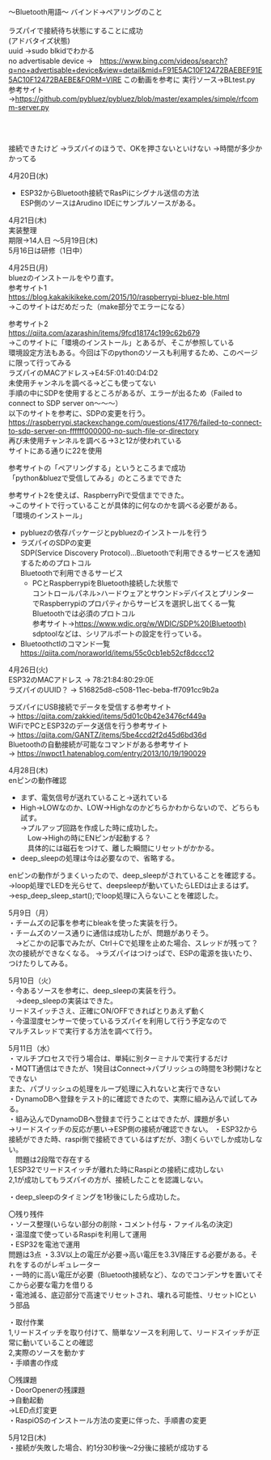 ～Bluetooth用語～
バインド→ペアリングのこと
<br>
<br>
ラズパイで接続待ち状態にすることに成功  
(アドバタイズ状態)  
uuid →sudo blkidでわかる  
no advertisable device →　https://www.bing.com/videos/search?q=no+advertisable+device&view=detail&mid=F91E5AC10F12472BAEBEF91E5AC10F12472BAEBE&FORM=VIRE
この動画を参考に
実行ソース→BLtest.py  
参考サイト→https://github.com/pybluez/pybluez/blob/master/examples/simple/rfcomm-server.py  

<br>
<br>

接続できたけど
→ラズパイのほうで、OKを押さないといけない
→時間が多少かかってる  

4月20日(水)  
- ESP32からBluetooth接続でRasPiにシグナル送信の方法  
  ESP側のソースはArudino IDEにサンプルソースがある。
  
4月21日(木)  
 実装整理  
 期限→14人日 ～5月19日(木)  
 5月16日は研修（1日中）

4月25日(月)  
bluezのインストールをやり直す。  
参考サイト1  
https://blog.kakakikikeke.com/2015/10/raspberrypi-bluez-ble.html  
→このサイトはだめだった（make部分でエラーになる）  

参考サイト2  
https://qiita.com/azarashin/items/9fcd18174c199c62b679  
→このサイトに「環境のインストール」とあるが、そこが参照している  
 環境設定方法もある。今回は下のpythonのソースも利用するため、このページに限って行ってみる  
ラズパイのMACアドレス→E4:5F:01:40:D4:D2  
未使用チャンネルを調べる→どこも使ってない  
手順の中にSDPを使用するところがあるが、エラーが出るため（Failed to connect to SDP server on～～～）  
以下のサイトを参考に、SDPの変更を行う。  
https://raspberrypi.stackexchange.com/questions/41776/failed-to-connect-to-sdp-server-on-ffffff000000-no-such-file-or-directory  
再び未使用チャンネルを調べる→3と12が使われている  
サイトにある通りに22を使用  

参考サイトの「ペアリングする」というところまで成功  
「python&bluezで受信してみる」のところまでできた  

参考サイト2を使えば、RaspberryPiで受信までできた。  
→このサイトで行っていることが具体的に何なのかを調べる必要がある。  
「環境のインストール」  
- pybluezの依存パッケージとpybluezのインストールを行う  
- ラズパイのSDPの変更  
  SDP(Service Discovery Protocol)...Bluetoothで利用できるサービスを通知するためのプロトコル  
    Bluetoothで利用できるサービス  
    - PCとRaspberrypiをBluetooth接続した状態で  
      コントロールパネル>ハードウェアとサウンド>デバイスとプリンター  
      でRaspberrypiのプロパティからサービスを選択し出てくる一覧  
    Bluetoothでは必須のプロトコル  
    参考サイト→https://www.wdic.org/w/WDIC/SDP%20(Bluetooth)  
  sdptoolなどは、シリアルポートの設定を行っている。  
- Bluetoothctlのコマンド一覧  
  https://qiita.com/noraworld/items/55c0cb1eb52cf8dccc12  

4月26日(火)  
ESP32のMACアドレス → 78:21:84:80:29:0E  
ラズパイのUUID？ → 516825d8-c508-11ec-beba-ff7091cc9b2a  

ラズパイにUSB接続でデータを受信する参考サイト  
→ https://qiita.com/zakkied/items/5d01c0b42e3476cf449a  
WiFiでPCとESP32のデータ送信を行う参考サイト  
→ https://qiita.com/GANTZ/items/5be4ccd2f2d45d6bd36d  
Bluetoothの自動接続が可能なコマンドがある参考サイト  
→ https://nwpct1.hatenablog.com/entry/2013/10/19/190029  

4月28日(木)  
enピンの動作確認  
- まず、電気信号が送れていること→送れている  
- High→LOWなのか、LOW→Highなのかどちらかわからないので、どちらも試す。  
  →プルアップ回路を作成した時に成功した。  
  　Low→Highの時にENピンが起動する？  
  　具体的には磁石をつけて、離した瞬間にリセットがかかる。  
- deep_sleepの処理は今は必要なので、省略する。  

enピンの動作がうまくいったので、deep_sleepがされていることを確認する。  
→loop処理でLEDを光らせて、deepsleepが動いていたらLEDは止まるはず。  
 →esp_deep_sleep_start();でloop処理に入らないことを確認した。  

5月9日（月）  
・チームズの記事を参考にbleakを使った実装を行う。  
・チームズのソース通りに通信は成功したが、問題がありそう。  
　→どこかの記事でみたが、Ctrl＋Cで処理を止めた場合、スレッドが残って？  
   次の接続ができなくなる。 
  →ラズパイはつけっぱで、ESPの電源を抜いたり、つけたりしてみる。 

5月10日（火）  
・今あるソースを参考に、deep_sleepの実装を行う。  
　→deep_sleepの実装はできた。  
リードスイッチさえ、正確にON/OFFできればとりあえず動く  
・今温湿度センサーで使っているラズパイを利用して行う予定なので  
  マルチスレッドで実行する方法を調べて行う。  

5月11日（水）  
・マルチプロセスで行う場合は、単純に別ターミナルで実行するだけ  
・MQTT通信はできたが、1発目はConnect→パブリッシュの時間を3秒開けなとできない  
  また、パブリッシュの処理をループ処理に入れないと実行できない  
・DynamoDBへ登録をテスト的に確認できたので、実際に組み込んで試してみる。  
・組み込んでDynamoDBへ登録まで行うことはできたが、課題が多い  
  →リードスイッチの反応が悪い→ESP側の接続が確認できない。
・ESP32から接続ができた時、raspi側で接続できているはずだが、3割くらいでしか成功しない。  
　問題は2段階で存在する  
  1,ESP32でリードスイッチが離れた時にRaspiとの接続に成功しない  
  2,1が成功してもラズパイの方が、接続したことを認識しない。

・deep_sleepのタイミングを1秒後にしたら成功した。  

〇残り残件  
 ・ソース整理(いらない部分の削除・コメント付与・ファイル名の決定)  
 ・温湿度で使っているRaspiを利用して運用  
 ・ESP32を電池で運用  
   問題は3点
   ・3.3V以上の電圧が必要→高い電圧を3.3V降圧する必要がある。それをするのがレギュレーター  
   ・一時的に高い電圧が必要（Bluetooth接続など）、なのでコンデンサを置いてそこから必要な電力を借りる  
   ・電池減る、底辺部分で高速でリセットされ、壊れる可能性、リセットICという部品  

 ・取付作業  
   1,リードスイッチを取り付けて、簡単なソースを利用して、リードスイッチが正常に動いていることの確認  
   2,実際のソースを動かす  
 ・手順書の作成  

 〇残課題  
 ・DoorOpenerの残課題  
   →自動起動  
   →LED点灯変更  
 ・RaspiOSのインストール方法の変更に伴った、手順書の変更  

5月12日(木)  
・接続が失敗した場合、約1分30秒後～2分後に接続が成功する  

